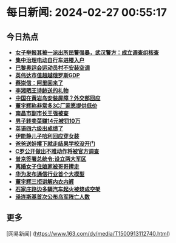 
# 每日新闻: 2024-02-27 00:55:17
## 今日热点

- **[女子举报其被一派出所民警强暴，武汉警方：成立调查组核查](https://www.163.com/search?keyword=%E5%A5%B3%E5%AD%90%E4%B8%BE%E6%8A%A5%E5%85%B6%E8%A2%AB%E4%B8%80%E6%B4%BE%E5%87%BA%E6%89%80%E6%B0%91%E8%AD%A6%E5%BC%BA%E6%9A%B4%EF%BC%8C%E6%AD%A6%E6%B1%89%E8%AD%A6%E6%96%B9%EF%BC%9A%E6%88%90%E7%AB%8B%E8%B0%83%E6%9F%A5%E7%BB%84%E6%A0%B8%E6%9F%A5)**
- **[集中治理电动自行车进楼入户](https://www.163.com/search?keyword=%E9%9B%86%E4%B8%AD%E6%B2%BB%E7%90%86%E7%94%B5%E5%8A%A8%E8%87%AA%E8%A1%8C%E8%BD%A6%E8%BF%9B%E6%A5%BC%E5%85%A5%E6%88%B7)**
- **[巴黎奥运会运动员村不安装空调](https://www.163.com/search?keyword=%E5%B7%B4%E9%BB%8E%E5%A5%A5%E8%BF%90%E4%BC%9A%E8%BF%90%E5%8A%A8%E5%91%98%E6%9D%91%E4%B8%8D%E5%AE%89%E8%A3%85%E7%A9%BA%E8%B0%83)**
- **[英伟达市值超越俄罗斯GDP](https://www.163.com/search?keyword=%E8%8B%B1%E4%BC%9F%E8%BE%BE%E5%B8%82%E5%80%BC%E8%B6%85%E8%B6%8A%E4%BF%84%E7%BD%97%E6%96%AFGDP)**
- **[蔡崇信：阿里回来了](https://www.163.com/search?keyword=%E8%94%A1%E5%B4%87%E4%BF%A1%EF%BC%9A%E9%98%BF%E9%87%8C%E5%9B%9E%E6%9D%A5%E4%BA%86)**
- **[李湘晒王诗龄送的礼物](https://www.163.com/search?keyword=%E6%9D%8E%E6%B9%98%E6%99%92%E7%8E%8B%E8%AF%97%E9%BE%84%E9%80%81%E7%9A%84%E7%A4%BC%E7%89%A9)**
- **[中国在黄岩岛安装屏障？外交部回应](https://www.163.com/search?keyword=%E4%B8%AD%E5%9B%BD%E5%9C%A8%E9%BB%84%E5%B2%A9%E5%B2%9B%E5%AE%89%E8%A3%85%E5%B1%8F%E9%9A%9C%EF%BC%9F%E5%A4%96%E4%BA%A4%E9%83%A8%E5%9B%9E%E5%BA%94)**
- **[董宇辉称非常多3C厂家愿提供低价](https://www.163.com/search?keyword=%E8%91%A3%E5%AE%87%E8%BE%89%E7%A7%B0%E9%9D%9E%E5%B8%B8%E5%A4%9A3C%E5%8E%82%E5%AE%B6%E6%84%BF%E6%8F%90%E4%BE%9B%E4%BD%8E%E4%BB%B7)**
- **[南昌市副市长王强被查](https://www.163.com/search?keyword=%E5%8D%97%E6%98%8C%E5%B8%82%E5%89%AF%E5%B8%82%E9%95%BF%E7%8E%8B%E5%BC%BA%E8%A2%AB%E6%9F%A5)**
- **[男子转卖菜赚14元被罚10万](https://www.163.com/search?keyword=%E7%94%B7%E5%AD%90%E8%BD%AC%E5%8D%96%E8%8F%9C%E8%B5%9A14%E5%85%83%E8%A2%AB%E7%BD%9A10%E4%B8%87)**
- **[英语四六级出成绩了](https://www.163.com/search?keyword=%E8%8B%B1%E8%AF%AD%E5%9B%9B%E5%85%AD%E7%BA%A7%E5%87%BA%E6%88%90%E7%BB%A9%E4%BA%86)**
- **[伊能静儿子哈利回应穿女装](https://www.163.com/search?keyword=%E4%BC%8A%E8%83%BD%E9%9D%99%E5%84%BF%E5%AD%90%E5%93%88%E5%88%A9%E5%9B%9E%E5%BA%94%E7%A9%BF%E5%A5%B3%E8%A3%85)**
- **[爸爸送娃撂下就走结果学校没开门](https://www.163.com/search?keyword=%E7%88%B8%E7%88%B8%E9%80%81%E5%A8%83%E6%92%82%E4%B8%8B%E5%B0%B1%E8%B5%B0%E7%BB%93%E6%9E%9C%E5%AD%A6%E6%A0%A1%E6%B2%A1%E5%BC%80%E9%97%A8)**
- **[C罗公开做出不雅动作将被官方调查](https://www.163.com/search?keyword=C%E7%BD%97%E5%85%AC%E5%BC%80%E5%81%9A%E5%87%BA%E4%B8%8D%E9%9B%85%E5%8A%A8%E4%BD%9C%E5%B0%86%E8%A2%AB%E5%AE%98%E6%96%B9%E8%B0%83%E6%9F%A5)**
- **[普京签署总统令:设立两大军区](https://www.163.com/search?keyword=%E6%99%AE%E4%BA%AC%E7%AD%BE%E7%BD%B2%E6%80%BB%E7%BB%9F%E4%BB%A4+%E8%AE%BE%E7%AB%8B%E4%B8%A4%E5%A4%A7%E5%86%9B%E5%8C%BA)**
- **[离婚女子住娘家被哥哥撵走](https://www.163.com/search?keyword=%E7%A6%BB%E5%A9%9A%E5%A5%B3%E5%AD%90%E4%BD%8F%E5%A8%98%E5%AE%B6%E8%A2%AB%E5%93%A5%E5%93%A5%E6%92%B5%E8%B5%B0)**
- **[华为发布通信行业首个大模型](https://www.163.com/search?keyword=%E5%8D%8E%E4%B8%BA%E5%8F%91%E5%B8%83%E9%80%9A%E4%BF%A1%E8%A1%8C%E4%B8%9A%E9%A6%96%E4%B8%AA%E5%A4%A7%E6%A8%A1%E5%9E%8B)**
- **[董宇辉三拒讲解内衣内裤](https://www.163.com/search?keyword=%E8%91%A3%E5%AE%87%E8%BE%89%E4%B8%89%E6%8B%92%E8%AE%B2%E8%A7%A3%E5%86%85%E8%A1%A3%E5%86%85%E8%A3%A4)**
- **[石家庄路边多辆汽车起火被烧成空架](https://www.163.com/search?keyword=%E7%9F%B3%E5%AE%B6%E5%BA%84%E8%B7%AF%E8%BE%B9%E5%A4%9A%E8%BE%86%E6%B1%BD%E8%BD%A6%E8%B5%B7%E7%81%AB%E8%A2%AB%E7%83%A7%E6%88%90%E7%A9%BA%E6%9E%B6)**
- **[泽连斯基首次公布乌军阵亡人数](https://www.163.com/search?keyword=%E6%B3%BD%E8%BF%9E%E6%96%AF%E5%9F%BA%E9%A6%96%E6%AC%A1%E5%85%AC%E5%B8%83%E4%B9%8C%E5%86%9B%E9%98%B5%E4%BA%A1%E4%BA%BA%E6%95%B0)**

## 更多
[网易新闻] (https://www.163.com/dy/media/T1500913112740.html)
